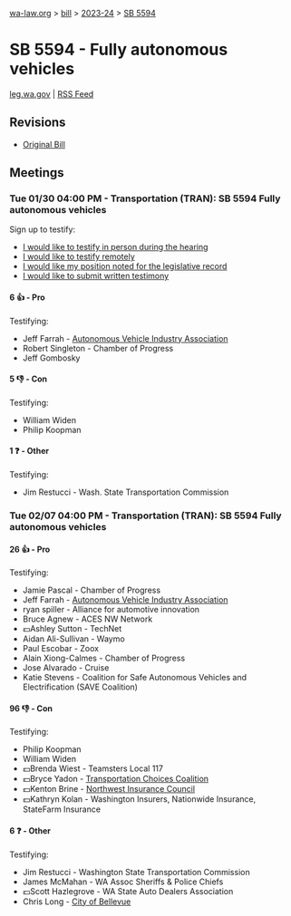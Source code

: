 [wa-law.org](/) > [bill](/bill/) > [2023-24](/bill/2023-24/) > [SB 5594](/bill/2023-24/sb/5594/)

# SB 5594 - Fully autonomous vehicles
[leg.wa.gov](https://app.leg.wa.gov/billsummary?BillNumber=5594&Year=2023&Initiative=false) | [RSS Feed](./rss.xml)

## Revisions
* [Original Bill](1/)

## Meetings
### Tue 01/30 04:00 PM - Transportation (TRAN): SB 5594 Fully autonomous vehicles
Sign up to testify:
* [I would like to testify in person during the hearing](https://app.leg.wa.gov/csi/Testifier/Add?chamber=House&mId=31805&aId=158134&caId=23676&tId=1)
* [I would like to testify remotely](https://app.leg.wa.gov/csi/Testifier/Add?chamber=House&mId=31805&aId=158134&caId=23676&tId=2)
* [I would like my position noted for the legislative record](https://app.leg.wa.gov/csi/Testifier/Add?chamber=House&mId=31805&aId=158134&caId=23676&tId=3)
* [I would like to submit written testimony](https://app.leg.wa.gov/csi/Testifier/Add?chamber=House&mId=31805&aId=158134&caId=23676&tId=4)

#### 6 👍 - Pro
Testifying:
* Jeff Farrah - [Autonomous Vehicle Industry Association](/org/autonomous_vehicle_industry_association/)
* Robert Singleton - Chamber of Progress
* Jeff Gombosky

#### 5 👎 - Con
Testifying:
* William Widen
* Philip Koopman

#### 1 ❓ - Other
Testifying:
* Jim Restucci - Wash. State Transportation Commission

### Tue 02/07 04:00 PM - Transportation (TRAN): SB 5594 Fully autonomous vehicles
#### 26 👍 - Pro
Testifying:
* Jamie Pascal - Chamber of Progress
* Jeff Farrah - [Autonomous Vehicle Industry Association](/org/autonomous_vehicle_industry_association/)
* ryan spiller - Alliance for automotive innovation
* Bruce Agnew - ACES NW Network
* 💵Ashley Sutton - TechNet
* Aidan Ali-Sullivan - Waymo
* Paul Escobar - Zoox
* Alain Xiong-Calmes - Chamber of Progress
* Jose Alvarado - Cruise
* Katie Stevens - Coalition for Safe Autonomous Vehicles and Electrification (SAVE Coalition)

#### 96 👎 - Con
Testifying:
* Philip Koopman
* William Widen
* 💵Brenda Wiest - Teamsters Local 117
* 💵Bryce Yadon - [Transportation Choices Coalition](/org/transportation_choices_coalition/)
* 💵Kenton Brine - [Northwest Insurance Council](/org/northwest_insurance_council/)
* 💵Kathryn Kolan - Washington Insurers, Nationwide Insurance, StateFarm Insurance

#### 6 ❓ - Other
Testifying:
* Jim Restucci - Washington State Transportation Commission
* James McMahan - WA Assoc Sheriffs & Police Chiefs
* 💵Scott Hazlegrove - WA State Auto Dealers Association
* Chris Long - [City of Bellevue](/org/city_of_bellevue/)
